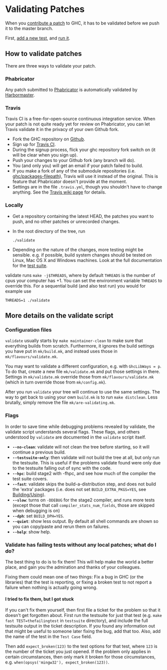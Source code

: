 


# Validating Patches



When you [contribute a patch](working-conventions/fixing-bugs) to GHC, it has to be validated before we push it to the master branch.



First, [add a new test](building/running-tests/adding), and [run it](building/running-tests/running).


## How to validate patches



There are three ways to validate your patch.


### Phabricator



Any patch submitted to [Phabricator](phabricator) is automatically validated by [Harbormaster](phabricator/harbormaster).


### Travis



Travis CI is a free-for-open-source continuous integration service. When your patch is not quite ready yet for review on Phabricator, you can let Travis validate it in the privacy of your own Github fork.


- Fork the GHC repository on [ Github](https://github.com/ghc/ghc).
- Sign up for [ Travis CI](https://travis-ci.org/).
- During the signup process, flick your ghc repository fork switch on (it will be clear when you sign up).
- Push your changes to your Github fork (any branch will do).
- You (and only you) will get an email if your patch failed to build.
- If you make a fork of any of the submodule repositories (i.e. [
  ghc/packages-filepath](https://github.com/ghc/packages-filepath)), Travis will use it instead of the original. This is feature that Phabricator doesn't provide at the moment.
- Settings are in the file `.travis.yml`, though you shouldn't have to change anything. See the [Travis wiki page](travis) for details.

### Locally


- Get a repository containing the latest HEAD, the patches you want to push, and no other patches or unrecorded changes.
- In the root directory of the tree, run

  ```wiki
  ./validate
  ```

- Depending on the nature of the changes, more testing might be sensible. e.g. if possible, build system changes should be tested on Linux, Mac OS X and Windows machines.  Look at the full documentation for the [test suite](building/running-tests).


validate runs `make -j$THREADS`, where by default `THREADS` is the number of
cpus your computer has +1. You can set the environment variable `THREADS` to
override this. For a sequential build (and also test run) you would for example use


```wiki
THREADS=1 ./validate
```

## More details on the validate script


### Configuration files



`validate` usually starts by `make maintainer-clean` to make sure that everything builds from scratch.  Furthermore, it ignores the build settings you have put in `mk/build.mk`, and instead uses those in `mk/flavours/validate.mk`.



You may want to validate a different configuration, e.g. with `GhcLibWays = p`. To do that, create a new file `mk/validate.mk` and put those settings in there. Settings in `mk/validate.mk` override those from `mk/flavours/validate.mk` (which in turn override those from `mk/config.mk`).



After you run `validate` your tree will continue to use the same settings. The way to get back to using your own `build.mk` is to run `make distclean`.  Less brutally, simply remove the file `mk/are-validating.mk`.


### Flags



In order to save time while debugging problems revealed by validate, the validate script understands several flags. These flags, and others understood by `validate` are documented in the `validate` script itself.


- **`--no-clean`**:  validate will not clean the tree before starting, so it will continue a previous build.
- **`--testsuite-only`**: then validate will not build the tree at all, but only run the testsuite. This is useful if the problems validate found were only due to the testsuite falling out of sync with the code.
- **`--hpc`**: build stage2 with -fhpc, and see how much of the compiler the test suite covers.
- **`--fast`**:  validate skips the build-a-distribution step, and does not build the 'extra' packages (i.e. does not set `BUILD_EXTRA_PKGS=YES`, see [Building/Using](building/using#)). 
- **`--slow`**: turns on `-DDEBUG` for the stage2 compiler, and runs more tests (except those that call `compiler_stats_num_fields`, those are skipped when debugging is on)
- **`--dph`**: set `BUILD_DPH=YES`.
- **`--quiet`**: show less output. By default all shell commands are shown so you can copy/paste and rerun them on failures.
- **`--help`**: show help.

### Validate has failing tests without any local patches; what do I do?



The best thing to do is to fix them! This will help make the world a better place, and gain you the admiration and thanks of your colleagues.



Fixing them could mean one of two things: Fix a bug in GHC (or the libraries) that the test is reporting, or fixing a broken test to not report a failure when nothing is actually going wrong.


#### I tried to fix them, but I got stuck



If you can't fix them yourself, then first file a ticket for the problem so that it doesn't get forgotten about. First run the testsuite for just that test (e.g. `make fast TEST=thefailingtest` in `testsuite` directory), and include the full testsuite output in the ticket description. If you found any information out that might be useful to someone later fixing the bug, add that too. Also, add the name of the test in the `Test Case` field.



Then add `expect_broken(123)` to the test options for that test, where `123` is the number of the ticket you just opened. If the problem only applies in certain circumstances, then only mark it broken for those circumstances, e.g. `when(opsys('mingw32'), expect_broken(123))`.


